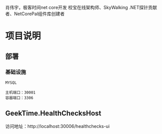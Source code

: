 
肖伟宇，极客时间net core开发
校宝在线架构师、SkyWalking .NET探针贡献者、NetCorePal组件库创建者 


# 项目说明

## 部署


### 基础设施
```
MYSQL

主机端口：30001
容器端口：3306
```

## GeekTime.HealthChecksHost

访问地址：http://localhost:30006/healthchecks-ui
